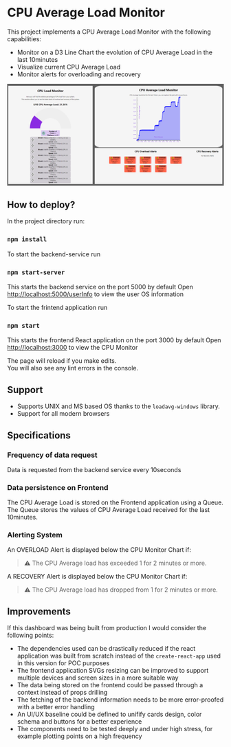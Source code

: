 # CPU Average Load Monitor

This project implements a CPU Average Load Monitor with the following capabilities:

- Monitor on a D3 Line Chart the evolution of CPU Average Load in the last 10minutes
- Visualize current CPU Average Load
- Monitor alerts for overloading and recovery

<img src='./public/demo-monitor.PNG'>

## How to deploy?

In the project directory run:

### `npm install`

To start the backend-service run

### `npm start-server`

This starts the backend service on the port 5000 by default
Open [http://localhost:5000/userInfo](http://localhost:5000/userInfo) to view the user OS information

To start the frintend application run

### `npm start`

This starts the frontend React application on the port 3000 by default
Open [http://localhost:3000](http://localhost:3000) to view the CPU Monitor

The page will reload if you make edits.\
You will also see any lint errors in the console.

## Support
- Supports UNIX and MS based OS thanks to the `loadavg-windows` library.
- Support for all modern browsers

## Specifications
### Frequency of data request
Data is requested from the backend service every 10seconds

### Data persistence on Frontend
The CPU Average Load is stored on the Frontend application using a Queue. The Queue stores the values of CPU Average Load received for the last 10minutes.

### Alerting System
An OVERLOAD Alert is displayed below the CPU Monitor Chart if:
> :warning: The CPU Average load has exceeded 1 for 2 minutes or more.

A RECOVERY Alert is displayed below the CPU Monitor Chart if:
> :warning: The CPU Average load has dropped from 1 for 2 minutes or more.

## Improvements
If this dashboard was being built from production I would consider the following points:

- The dependencies used can be drastically reduced if the react application was built from scratch instead of the `create-react-app` used in this version for POC purposes
- The frontend application SVGs resizing can be improved to support multiple devices and screen sizes in a more suitable way
- The data being stored on the frontend could be passed through a context instead of props drilling
- The fetching of the backend information needs to be more error-proofed with a better error handling
- An UI/UX baseline could be defined to unifify cards design, color schema and buttons for a better experience
- The components need to be tested deeply and under high stress, for example plotting points on a high frequency


